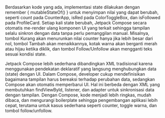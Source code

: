 Berdasarkan kode yang ada, implementasi state dilakukan dengan remember { mutableStateOf() } untuk menyimpan nilai yang dapat berubah, seperti count pada CounterApp, isRed pada ColorToggleBox, dan isFollowed pada ProfileCard. Setiap kali state berubah, Jetpack Compose secara otomatis me-render ulang komponen UI yang terkait sehingga tampilan selalu sinkron dengan data tanpa perlu pemanggilan manual. Misalnya, tombol Kurang akan menurunkan nilai counter hanya jika lebih besar dari nol, tombol Tambah akan menaikkannya, kotak warna akan berganti merah atau hijau ketika diklik, dan tombol Follow/Unfollow akan mengganti teks sesuai kondisi state.

Jetpack Compose lebih sederhana dibandingkan XML tradisional karena menggunakan pendekatan deklaratif yang langsung menghubungkan data (state) dengan UI. Dalam Compose, developer cukup mendefinisikan bagaimana tampilan harus bereaksi terhadap perubahan data, sedangkan Compose akan otomatis memperbarui UI. Hal ini berbeda dengan XML yang membutuhkan findViewById, listener, dan adapter untuk sinkronisasi data dengan tampilan. Dengan Compose, kode menjadi lebih ringkas, mudah dibaca, dan mengurangi boilerplate sehingga pengembangan aplikasi lebih cepat, terutama untuk kasus sederhana seperti counter, toggle warna, dan tombol follow/unfollow.
